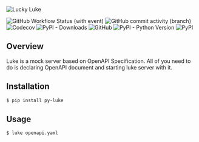 ![Lucky Luke](./images/luke.png)

![GitHub Workflow Status (with event)](https://img.shields.io/github/actions/workflow/status/magiskboy/luke/test-suite.yml)
![GitHub commit activity (branch)](https://img.shields.io/github/commit-activity/w/magiskboy/luke)
![Codecov](https://img.shields.io/codecov/c/github/magiskboy/luke)
![PyPI - Downloads](https://img.shields.io/pypi/dd/py-luke)
![GitHub](https://img.shields.io/github/license/magiskboy/luke)
![PyPI - Python Version](https://img.shields.io/pypi/pyversions/py-luke)
![PyPI](https://img.shields.io/pypi/v/py-luke)


## Overview

Luke is a mock server based on OpenAPI Specification. All of you need to do is declaring OpenAPI document and starting luke server with it.

## Installation

```bash
$ pip install py-luke
```

## Usage

```bash
$ luke openapi.yaml
```
